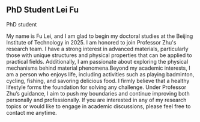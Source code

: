 ## PhD Student Lei Fu

PhD student

My name is Fu Lei, and I am glad to begin my doctoral studies at the Beijing Institute of Technology in 2025. I am honored to join Professor Zhu's research team. I have a strong interest in advanced materials, particularly those with unique structures and physical properties that can be applied to practical fields. Additionally, I am passionate about exploring the physical mechanisms behind material phenomena.Beyond my academic interests, I am a person who enjoys life, including activities such as playing badminton, cycling, fishing, and savoring delicious food. I firmly believe that a healthy lifestyle forms the foundation for solving any challenge. Under Professor Zhu’s guidance, I aim to push my boundaries and continue improving both personally and professionally. If you are interested in any of my research topics or would like to engage in academic discussions, please feel free to contact me anytime.
